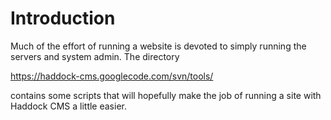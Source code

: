 # Introduction #

Much of the effort of running a website is devoted to simply running the servers and system admin. The directory

https://haddock-cms.googlecode.com/svn/tools/

contains some scripts that will hopefully make the job of running a site with Haddock CMS a little easier.